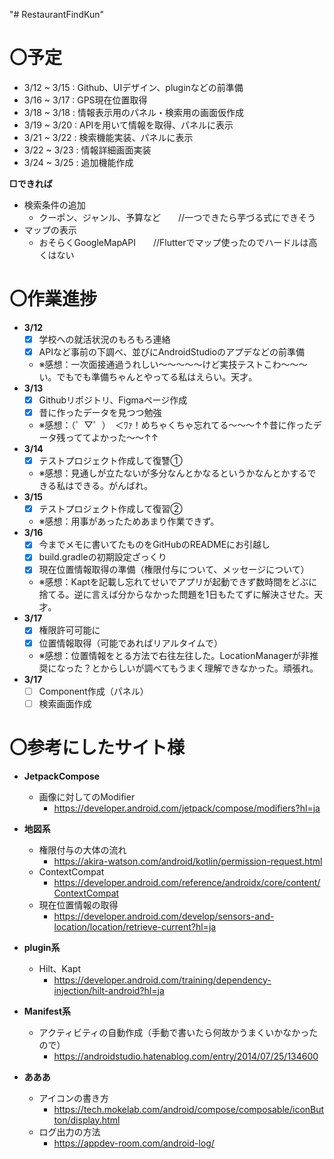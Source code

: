 "# RestaurantFindKun" 
  
# **〇予定**  
+ 3/12 ~ 3/15 : Github、UIデザイン、pluginなどの前準備  
+ 3/16 ~ 3/17 : GPS現在位置取得  
+ 3/18 ~ 3/18 : 情報表示用のパネル・検索用の画面仮作成  
+ 3/19 ~ 3/20 : APIを用いて情報を取得、パネルに表示  
+ 3/21 ~ 3/22 : 検索機能実装、パネルに表示  
+ 3/22 ~ 3/23 : 情報詳細画面実装  
+ 3/24 ~ 3/25 : 追加機能作成  
  
**□できれば**  
+ 検索条件の追加  
  - クーポン、ジャンル、予算など　　//一つできたら芋づる式にできそう  
+ マップの表示  
  - おそらくGoogleMapAPI　　//Flutterでマップ使ったのでハードルは高くはない  
  
# **〇作業進捗**  
+ **3/12**  
    - [x] 学校への就活状況のもろもろ連絡  
    - [x] APIなど事前の下調べ、並びにAndroidStudioのアプデなどの前準備  
    - ※感想：一次面接通過うれしい～～～～～けど実技テストこわ～～～い。でもでも準備ちゃんとやってる私はえらい。天才。  
+ **3/13**  
    - [x] Githubリポジトリ、Figmaページ作成  
    - [x] 昔に作ったデータを見つつ勉強  
    - ※感想：（゜▽゜）　＜ﾜｧ！めちゃくちゃ忘れてる～～～↑↑昔に作ったデータ残っててよかった～～↑↑  
+ **3/14**  
    - [x] テストプロジェクト作成して復讐①  
    - ※感想：見通しが立たないが多分なんとかなるというかなんとかするできる私はできる。がんばれ。  
+ **3/15**  
    - [x] テストプロジェクト作成して復習②  
    - ※感想：用事があったためあまり作業できず。  
+ **3/16**  
    - [x] 今までメモに書いてたものをGitHubのREADMEにお引越し  
    - [x] build.gradleの初期設定ざっくり  
    - [x] 現在位置情報取得の準備（権限付与について、メッセージについて）  
    - ※感想：Kaptを記載し忘れてせいでアプリが起動できず数時間をどぶに捨てる。逆に言えば分からなかった問題を1日もたてずに解決させた。天才。  
+ **3/17**  
    - [x] 権限許可可能に  
    - [x] 位置情報取得（可能であればリアルタイムで）  
    - ※感想：位置情報をとる方法で右往左往した。LocationManagerが非推奨になった？とからしいが調べてもうまく理解できなかった。頑張れ。
+ **3/17**
    - [ ] Component作成（パネル）
    - [ ] 検索画面作成
  
# **〇参考にしたサイト様**  
  + **JetpackCompose**  
    - 画像に対してのModifier  
      - https://developer.android.com/jetpack/compose/modifiers?hl=ja  

  + **地図系**  
    - 権限付与の大体の流れ  
      - https://akira-watson.com/android/kotlin/permission-request.html  
    - ContextCompat  
      - https://developer.android.com/reference/androidx/core/content/ContextCompat  
    - 現在位置情報の取得
      - https://developer.android.com/develop/sensors-and-location/location/retrieve-current?hl=ja 

  + **plugin系**  
    - Hilt、Kapt  
      - https://developer.android.com/training/dependency-injection/hilt-android?hl=ja  

  + **Manifest系**  
    - アクティビティの自動作成（手動で書いたら何故かうまくいかなかったので）  
      - https://androidstudio.hatenablog.com/entry/2014/07/25/134600  
  
  + **あああ**  
    - アイコンの書き方
      - https://tech.mokelab.com/android/compose/composable/iconButton/display.html
    - ログ出力の方法  
      - https://appdev-room.com/android-log/  
